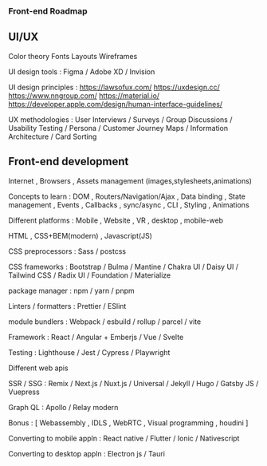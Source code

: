 ### Front-end Roadmap
## UI/UX

Color theory
Fonts
Layouts
Wireframes

UI design tools : Figma / Adobe XD / Invision

UI design principles : 
https://lawsofux.com/
https://uxdesign.cc/
https://www.nngroup.com/
https://material.io/
https://developer.apple.com/design/human-interface-guidelines/

UX methodologies :
User Interviews / Surveys / Group Discussions / Usability Testing / Persona / Customer Journey Maps / Information Architecture / Card Sorting

## Front-end development

Internet , Browsers , Assets management (images,stylesheets,animations)

Concepts to learn : DOM , Routers/Navigation/Ajax , Data binding , State management , Events , Callbacks , sync/async , CLI , Styling , Animations 

Different platforms : Mobile , Website , VR , desktop , mobile-web

HTML , CSS+BEM(modern) , Javascript(JS)

CSS preprocessors : Sass / postcss

CSS frameworks : Bootstrap / Bulma / Mantine / Chakra UI / Daisy UI / Tailwind CSS / Radix UI / Foundation / Materialize

package manager : npm / yarn / pnpm

Linters / formatters : Prettier / ESlint

module bundlers : Webpack / esbuild / rollup / parcel / vite

Framework : React / Angular + Emberjs / Vue / Svelte 

Testing : Lighthouse / Jest / Cypress / Playwright 

Different web apis

SSR / SSG : Remix / Next.js / Nuxt.js / Universal / Jekyll / Hugo / Gatsby JS / Vuepress

Graph QL : Apollo / Relay modern

Bonus : [ Webassembly , IDLS , WebRTC , Visual programming , houdini ]

Converting to mobile appln : React  native / Flutter / Ionic / Nativescript

Converting to desktop appln : Electron js / Tauri
